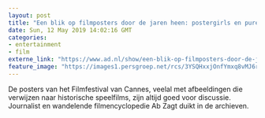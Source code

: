 ```yaml
---
layout: post
title: "Een blik op filmposters door de jaren heen: postergirls en pure kunst"
date: Sun, 12 May 2019 14:02:16 GMT
categories: 
- entertainment 
- film 
externe_link: "https://www.ad.nl/show/een-blik-op-filmposters-door-de-jaren-heen-postergirls-en-pure-kunst~a1d477b9/"
feature_image: "https://images1.persgroep.net/rcs/3YSQHxxjOnfYmxq8vMJ6rBrfFcg/diocontent/146572746/_fitwidth/400/?appId=21791a8992982cd8da851550a453bd7f&quality=0.7"
---
```


De posters van het Filmfestival van Cannes, veelal met afbeeldingen die verwijzen naar historische speelfilms, zijn altijd goed voor discussie. Journalist en wandelende filmencyclopedie Ab Zagt duikt in de archieven.
